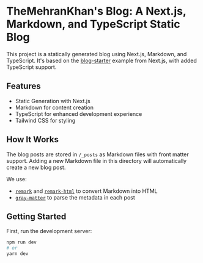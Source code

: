 # TheMehranKhan's Blog: A Next.js, Markdown, and TypeScript Static Blog

This project is a statically generated blog using Next.js, Markdown, and TypeScript. It's based on the [blog-starter](https://github.com/vercel/next.js/tree/canary/examples/blog-starter) example from Next.js, with added TypeScript support.

## Features

- Static Generation with Next.js
- Markdown for content creation
- TypeScript for enhanced development experience
- Tailwind CSS for styling

## How It Works

The blog posts are stored in `/_posts` as Markdown files with front matter support. Adding a new Markdown file in this directory will automatically create a new blog post.

We use:
- [`remark`](https://github.com/remarkjs/remark) and [`remark-html`](https://github.com/remarkjs/remark-html) to convert Markdown into HTML
- [`gray-matter`](https://github.com/jonschlinkert/gray-matter) to parse the metadata in each post

## Getting Started

First, run the development server:

```bash
npm run dev
# or
yarn dev